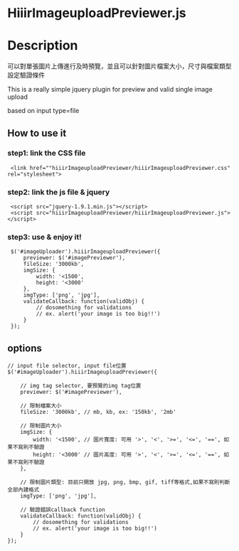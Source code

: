 HiiirImageuploadPreviewer.js
==================

# Description

可以對單張圖片上傳進行及時預覽，並且可以針對圖片檔案大小，尺寸與檔案類型設定驗證條件

This is a really simple jquery plugin for preview and valid single image upload 

based on input type=file


## How to use it ##

### step1: link the CSS file

```
 <link href=""hiiirImageuploadPreviewer/hiiirImageuploadPreviewer.css" rel="stylesheet">
```

### step2: link the js file & jquery

```
 <script src="jquery-1.9.1.min.js"></script>
 <script src="hiiirImageuploadPreviewer/hiiirImageuploadPreviewer.js"></script>
```

### step3: use & enjoy it!

```
 $('#imageUploader').hiiirImageuploadPreviewer({
	 previewer: $('#imagePreviewer'),
     fileSize: '3000kb',
     imgSize: {
         width: '<1500',
         height: '<3000'
     },
     imgType: ['png', 'jpg'],
     validateCallback: function(validObj) {
         // dosomething for validations
         // ex. alert('your image is too big!!')
     }
 });	
```


## options

```
// input file selector, input file位置
$('#imageUploader').hiiirImageuploadPreviewer({ 
    
    // img tag selector, 要預覽的img tag位置
    previewer: $('#imagePreviewer'),	
    
    // 限制檔案大小
    fileSize: '3000kb',	// mb, kb, ex: '150kb', '2mb'
    
    // 限制圖片大小
    imgSize: { 
        width: '<1500', // 圖片寬度: 可用 '>', '<', '>=', '<=', '==', 如果不寫則不驗證
        height: '<3000' // 圖片高度: 可用 '>', '<', '>=', '<=', '==', 如果不寫則不驗證
    },
    
    // 限制圖片類型: 目前只開放 jpg, png, bmp, gif, tiff等格式,如果不寫則判斷全部內建格式 
    imgType: ['png', 'jpg'], 
    	                                        
    // 驗證錯誤callback function
    validateCallback: function(validObj) {
        // dosomething for validations
        // ex. alert('your image is too big!!')
    }
});
```
    


